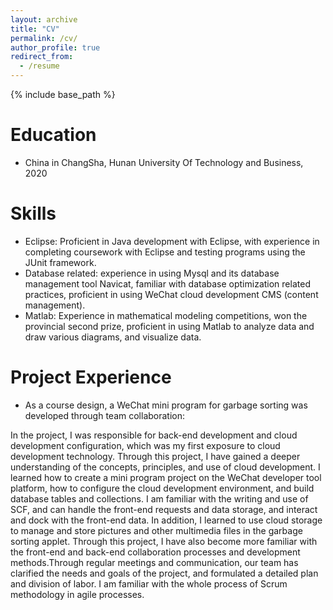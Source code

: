 ```yaml
---
layout: archive
title: "CV"
permalink: /cv/
author_profile: true
redirect_from:
  - /resume
---
```


{% include base_path %}

Education
======
* China in ChangSha, Hunan University Of Technology and Business, 2020

Skills
======
* Eclipse: Proficient in Java development with Eclipse, with experience in completing coursework with Eclipse and testing programs using the JUnit framework.
* Database related: experience in using Mysql and its database management tool Navicat, familiar with database optimization related practices, proficient in using WeChat cloud development CMS (content management).
* Matlab: Experience in mathematical modeling competitions, won the provincial second prize, proficient in using Matlab to analyze data and draw various diagrams, and visualize data.


Project Experience
======
* As a course design, a WeChat mini program for garbage sorting was developed through team collaboration:
  
In the project, I was responsible for back-end development and cloud development configuration, which was my first exposure to cloud development technology. Through this project, I have gained a deeper understanding of the concepts, principles, and use of cloud development. I learned how to create a mini program project on the WeChat developer tool platform, how to configure the cloud development environment, and build database tables and collections. I am familiar with the writing and use of SCF, and can handle the front-end requests and data storage, and interact and dock with the front-end data.
In addition, I learned to use cloud storage to manage and store pictures and other multimedia files in the garbage sorting applet. Through this project, I have also become more familiar with the front-end and back-end collaboration processes and development methods.Through regular meetings and communication, our team has clarified the needs and goals of the project, and formulated a detailed plan and division of labor. I am familiar with the whole process of Scrum methodology in agile processes.
